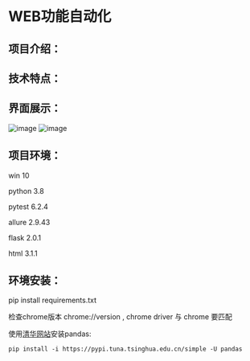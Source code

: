 # WEB功能自动化

## 项目介绍：

## 技术特点：

## 界面展示：
![image](https://user-images.githubusercontent.com/83941545/203804593-2897d65a-b60b-4ecf-aaff-169c9db985c7.png)
![image](https://user-images.githubusercontent.com/83941545/203804769-dad5f5be-1f27-4e0c-b466-c3d446558db2.png)

## 项目环境：
win 10

python 3.8

pytest 6.2.4

allure 2.9.43

flask 2.0.1

html 3.1.1

## 环境安装：
pip install requirements.txt

检查chrome版本 chrome://version , chrome driver   与   chrome   要匹配

使用[清华网站](https://pypi.tuna.tsinghua.edu.cn/simple)安装pandas:
```
pip install -i https://pypi.tuna.tsinghua.edu.cn/simple -U pandas

```

